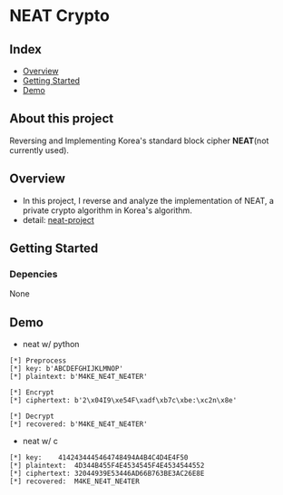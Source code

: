 # NEAT Crypto
## Index
  - [Overview](#overview) 
  - [Getting Started](#getting-started)
  - [Demo](#Demo)
## About this project
Reversing and Implementing Korea's standard block cipher **NEAT**(not currently used).

## Overview
- In this project, I reverse and analyze the implementation of NEAT, a private crypto algorithm in Korea's algorithm.
- detail: [neat-project](https://c11.kr/neat-crypto)

## Getting Started
### Depencies
None

## Demo

- neat w/ python

```
[*] Preprocess
[*] key: b'ABCDEFGHIJKLMNOP'
[*] plaintext: b'M4KE_NE4T_NE4TER'

[*] Encrypt
[*] ciphertext: b'2\x04I9\xe54F\xadf\xb7c\xbe:\xc2n\x8e'

[*] Decrypt
[*] recovered: b'M4KE_NE4T_NE4TER'
```

- neat w/ c

```
[*] key:	4142434445464748494A4B4C4D4E4F50
[*] plaintext:	4D344B455F4E4534545F4E4534544552
[*] ciphertext:	32044939E53446AD66B763BE3AC26E8E
[*] recovered:	M4KE_NE4T_NE4TER
```

